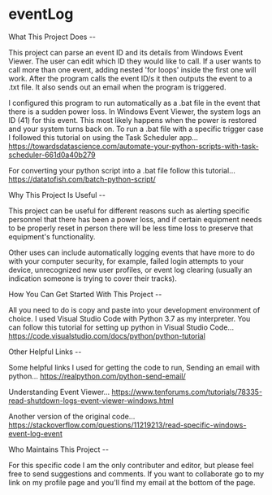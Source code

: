 # eventLog

What This Project Does --
  
  This project can parse an event ID and its details from Windows Event Viewer.
  The user can edit which ID they would like to call. If a user wants to call more than one
  event, adding nested 'for loops' inside the first one will work. After the program calls the 
  event ID/s it then outputs the event to a .txt file. 
  It also sends out an email when the program is triggered. 
  
  I configured this program to run automatically as a .bat file in the event that there is a sudden power loss.
  In Windows Event Viewer, the system logs an ID (41) for this event. This most likely happens when the power 
  is restored and your system turns back on. To run a .bat file with a specific trigger case I followed this 
  tutorial on using the Task Scheduler app...
  https://towardsdatascience.com/automate-your-python-scripts-with-task-scheduler-661d0a40b279
  
  For converting your python script into a .bat file follow this tutorial...
  https://datatofish.com/batch-python-script/
  

Why This Project Is Useful --
  
  This project can be useful for different reasons such as alerting specific personnel 
  that there has been a power loss, and if certain equipment needs to be properly reset in person 
  there will be less time loss to preserve that equipment's functionality. 
  
  Other uses can include automatically logging events that have more to do with your computer security,
  for example, failed login attempts to your device, unrecognized new user profiles, or event log clearing
  (usually an indication someone is trying to cover their tracks). 
  

How You Can Get Started With This Project --
  
  All you need to do is copy and paste into your development environment of choice. I used Visual Studio Code with
  Python 3.7 as my interpreter. You can follow this tutorial for setting up python in Visual Studio Code...
  https://code.visualstudio.com/docs/python/python-tutorial
  
Other Helpful Links --

  Some helpful links I used for getting the code to run,
  Sending an email with python...
  https://realpython.com/python-send-email/
  
  Understanding Event Viewer...
  https://www.tenforums.com/tutorials/78335-read-shutdown-logs-event-viewer-windows.html
  
  Another version of the original code...
  https://stackoverflow.com/questions/11219213/read-specific-windows-event-log-event
  
Who Maintains This Project --
  
  For this specific code I am the only contributer and editor, but please feel free to send suggestions and comments.
  If you want to collaborate go to my link on my profile page and you'll find my email at the bottom of the page. 
  
  

